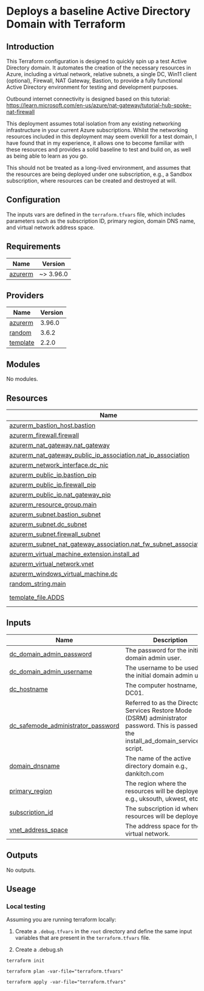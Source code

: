 <!-- BEGIN_TF_DOCS -->
# Deploys a baseline Active Directory Domain with Terraform

## Introduction

This Terraform configuration is designed to quickly spin up a test Active Directory domain. It automates the creation of the necessary resources in Azure, including a virtual network, relative subnets, a single DC, Win11 client (optional), Firewall, NAT Gateway, Bastion, to provide a fully functional Active Directory environment for testing and development purposes.

Outbound internet connectivity is designed based on this tutorial:
https://learn.microsoft.com/en-us/azure/nat-gateway/tutorial-hub-spoke-nat-firewall

This deployment assumes total isolation from any existing networking infrastructure in your current Azure subscriptions. Whilst the networking resources included in this deployment may seem overkill for a test domain, I have found that in my experience, it allows one to become familiar with these resources and provides a solid baseline to test and build on, as well as being able to learn as you go. 

This should not be treated as a long-lived environment, and assumes that the resources are being deployed under one subscription, e.g., a Sandbox subscription, where resources can be created and destroyed at will. 

## Configuration

The inputs vars are defined in the `terraform.tfvars` file, which includes parameters such as the subscription ID, primary region, domain DNS name, and virtual network address space.
## Requirements

| Name | Version |
|------|---------|
| <a name="requirement_azurerm"></a> [azurerm](#requirement\_azurerm) | ~> 3.96.0 |

## Providers

| Name | Version |
|------|---------|
| <a name="provider_azurerm"></a> [azurerm](#provider\_azurerm) | 3.96.0 |
| <a name="provider_random"></a> [random](#provider\_random) | 3.6.2 |
| <a name="provider_template"></a> [template](#provider\_template) | 2.2.0 |

## Modules

No modules.

## Resources

| Name | Type |
|------|------|
| [azurerm_bastion_host.bastion](https://registry.terraform.io/providers/hashicorp/azurerm/latest/docs/resources/bastion_host) | resource |
| [azurerm_firewall.firewall](https://registry.terraform.io/providers/hashicorp/azurerm/latest/docs/resources/firewall) | resource |
| [azurerm_nat_gateway.nat_gateway](https://registry.terraform.io/providers/hashicorp/azurerm/latest/docs/resources/nat_gateway) | resource |
| [azurerm_nat_gateway_public_ip_association.nat_ip_association](https://registry.terraform.io/providers/hashicorp/azurerm/latest/docs/resources/nat_gateway_public_ip_association) | resource |
| [azurerm_network_interface.dc_nic](https://registry.terraform.io/providers/hashicorp/azurerm/latest/docs/resources/network_interface) | resource |
| [azurerm_public_ip.bastion_pip](https://registry.terraform.io/providers/hashicorp/azurerm/latest/docs/resources/public_ip) | resource |
| [azurerm_public_ip.firewall_pip](https://registry.terraform.io/providers/hashicorp/azurerm/latest/docs/resources/public_ip) | resource |
| [azurerm_public_ip.nat_gateway_pip](https://registry.terraform.io/providers/hashicorp/azurerm/latest/docs/resources/public_ip) | resource |
| [azurerm_resource_group.main](https://registry.terraform.io/providers/hashicorp/azurerm/latest/docs/resources/resource_group) | resource |
| [azurerm_subnet.bastion_subnet](https://registry.terraform.io/providers/hashicorp/azurerm/latest/docs/resources/subnet) | resource |
| [azurerm_subnet.dc_subnet](https://registry.terraform.io/providers/hashicorp/azurerm/latest/docs/resources/subnet) | resource |
| [azurerm_subnet.firewall_subnet](https://registry.terraform.io/providers/hashicorp/azurerm/latest/docs/resources/subnet) | resource |
| [azurerm_subnet_nat_gateway_association.nat_fw_subnet_association](https://registry.terraform.io/providers/hashicorp/azurerm/latest/docs/resources/subnet_nat_gateway_association) | resource |
| [azurerm_virtual_machine_extension.install_ad](https://registry.terraform.io/providers/hashicorp/azurerm/latest/docs/resources/virtual_machine_extension) | resource |
| [azurerm_virtual_network.vnet](https://registry.terraform.io/providers/hashicorp/azurerm/latest/docs/resources/virtual_network) | resource |
| [azurerm_windows_virtual_machine.dc](https://registry.terraform.io/providers/hashicorp/azurerm/latest/docs/resources/windows_virtual_machine) | resource |
| [random_string.main](https://registry.terraform.io/providers/hashicorp/random/latest/docs/resources/string) | resource |
| [template_file.ADDS](https://registry.terraform.io/providers/hashicorp/template/latest/docs/data-sources/file) | data source |

## Inputs

| Name | Description | Type | Default | Required |
|------|-------------|------|---------|:--------:|
| <a name="input_dc_domain_admin_password"></a> [dc\_domain\_admin\_password](#input\_dc\_domain\_admin\_password) | The password for the initial domain admin user. | `string` | n/a | yes |
| <a name="input_dc_domain_admin_username"></a> [dc\_domain\_admin\_username](#input\_dc\_domain\_admin\_username) | The username to be used as the initial domain admin user. | `string` | n/a | yes |
| <a name="input_dc_hostname"></a> [dc\_hostname](#input\_dc\_hostname) | The computer hostname, e.g., DC01. | `string` | n/a | yes |
| <a name="input_dc_safemode_administrator_password"></a> [dc\_safemode\_administrator\_password](#input\_dc\_safemode\_administrator\_password) | Referred to as the Directory Services Restore Mode (DSRM) administrator password. This is passed to the install\_ad\_domain\_services.ps1 script. | `string` | n/a | yes |
| <a name="input_domain_dnsname"></a> [domain\_dnsname](#input\_domain\_dnsname) | The name of the active directory domain e.g., dankitch.com | `string` | n/a | yes |
| <a name="input_primary_region"></a> [primary\_region](#input\_primary\_region) | The region where the resources will be deployed e.g., uksouth, ukwest, etc. | `string` | n/a | yes |
| <a name="input_subscription_id"></a> [subscription\_id](#input\_subscription\_id) | The subscription id where the resources will be deployed. | `string` | n/a | yes |
| <a name="input_vnet_address_space"></a> [vnet\_address\_space](#input\_vnet\_address\_space) | The address space for the virtual network. | `string` | n/a | yes |

## Outputs

No outputs.

## Useage

### Local testing ###

Assuming you are running terraform locally:

1. Create a `.debug.tfvars` in the `root` directory and define the same input variables that are present in the `terraform.tfvars` file. 

2. Create a .debug.sh 

`terraform init`

`terraform plan -var-file="terraform.tfvars"`

`terraform apply -var-file="terraform.tfvars"`

<!-- END_TF_DOCS -->
